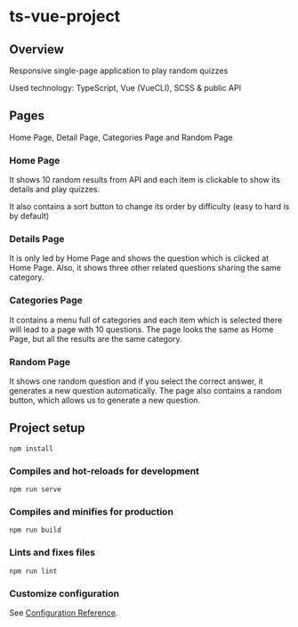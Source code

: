 # ts-vue-project

## Overview 

Responsive single-page application to play random quizzes

Used technology: TypeScript, Vue (VueCLI), SCSS & public API 

## Pages 

Home Page, Detail Page, Categories Page and Random Page 

### Home Page  

It shows 10 random results from API and each item is clickable to show its details and play quizzes.

It also contains a sort button to change its order by difficulty (easy to hard is by default) 

### Details Page  

It is only led by Home Page and shows the question which is clicked at Home Page. Also, it shows three other related questions sharing the same category. 

### Categories Page 

It contains a menu full of categories and each item which is selected there will lead to a page with 10 questions. The page looks the same as Home Page, but all the results are the same category. 

### Random Page 

It shows one random question and if you select the correct answer, it generates a new question automatically. The page also contains a random button, which allows us to generate a new question.  

## Project setup
```
npm install
```

### Compiles and hot-reloads for development
```
npm run serve
```

### Compiles and minifies for production
```
npm run build
```

### Lints and fixes files
```
npm run lint
```

### Customize configuration
See [Configuration Reference](https://cli.vuejs.org/config/).
